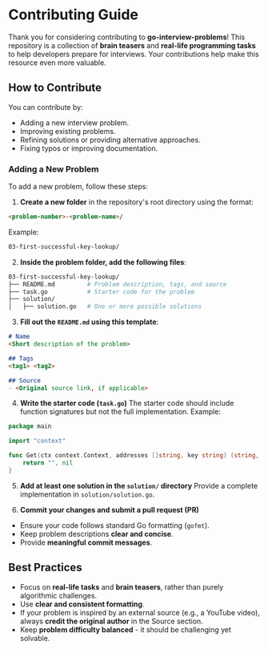 # Contributing Guide

Thank you for considering contributing to **go-interview-problems**! This repository is a collection of **brain teasers** and **real-life programming tasks** to help developers prepare for interviews. Your contributions help make this resource even more valuable.

## How to Contribute

You can contribute by:
- Adding a new interview problem.
- Improving existing problems.
- Refining solutions or providing alternative approaches.
- Fixing typos or improving documentation.

### Adding a New Problem

To add a new problem, follow these steps:

1. **Create a new folder** in the repository's root directory using the format:
```md
<problem-number>-<problem-name>/
```

Example:
```md
03-first-successful-key-lookup/
```

2. **Inside the problem folder, add the following files**:
```bash
03-first-successful-key-lookup/
├── README.md         # Problem description, tags, and source
├── task.go           # Starter code for the problem
├── solution/
│   ├── solution.go   # One or more possible solutions
```

3. **Fill out the `README.md` using this template**:
```md
# Name
<Short description of the problem>

## Tags
<tag1> <tag2>

## Source
- <Original source link, if applicable>
```

4. **Write the starter code (`task.go`)** 
The starter code should include function signatures but not the full implementation. Example:
```go
package main

import "context"

func Get(ctx context.Context, addresses []string, key string) (string, error) {
    return "", nil
}
```

5. **Add at least one solution in the `solution/` directory**
Provide a complete implementation in `solution/solution.go`.

6. **Commit your changes and submit a pull request (PR)**

* Ensure your code follows standard Go formatting (`gofmt`).
* Keep problem descriptions **clear and concise**.
* Provide **meaningful commit messages**.

## Best Practices
* Focus on **real-life tasks** and **brain teasers**, rather than purely algorithmic challenges.
* Use **clear and consistent formatting**.
* If your problem is inspired by an external source (e.g., a YouTube video), always **credit the original author** in the Source section.
* Keep **problem difficulty balanced** - it should be challenging yet solvable.
